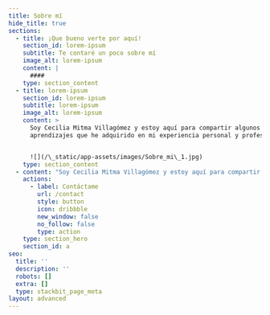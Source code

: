 ```yaml
---
title: Sobre mí
hide_title: true
sections:
  - title: ¡Que bueno verte por aquí!
    section_id: lorem-ipsum
    subtitle: Te contaré un poco sobre mí
    image_alt: lorem-ipsum
    content: |
      ####
    type: section_content
  - title: lorem-ipsum
    section_id: lorem-ipsum
    subtitle: lorem-ipsum
    image_alt: lorem-ipsum
    content: >
      Soy Cecilia Mitma Villagómez y estoy aquí para compartir algunos
      aprendizajes que he adquirido en mi experiencia personal y profesional.


      ![](/\_static/app-assets/images/Sobre_mi\_1.jpg)
    type: section_content
  - content: "Soy Cecilia Mitma Villagómez y estoy aquí para compartir algunos aprendizajes que he adquirido en mi experiencia personal y profesional.\n\n![](/\\_static/app-assets/images/Sobre_mi\\_1.jpg)\n\n#### Mi profesión\n\nEstudié Ingeniería Industrial en la Universidad Nacional Mayor de San Marcos y tengo 8 años de experiencia en Planeamiento Financiero, Planeamiento Estratégico, Costos, Presupuestos, Gestión de procesos, Gestión de Proyectos y Análisis de KPI’s. Me enfoco en buscar oportunidades de mejora apoyándome en información consistente y veraz que aporte valor a la toma de decisiones y al planteamiento de estrategias.\_\nMi objetivo es contribuir con el crecimiento de negocios y el desarrollo de equipos.\n\n#### Mi historia\n\nVengo de una familia muy unida y con mucho empuje, soy de Lima pero por mis venas corre sangre sureña, ya que mi madre es arequipeña y mi padre ayacuchano. Desde muy pequeña mis padres me enseñaron que siempre podemos encontrar una mejor versión de nosotros mismos y que cualquier obstáculo se resuelve con esfuerzo y creatividad.\n\n#### Mis valores\n\nOptimismo, Perseverancia, Amor, Coherencia y Liderazgo.\n"
    actions:
      - label: Contáctame
        url: /contact
        style: button
        icon: dribbble
        new_window: false
        no_follow: false
        type: action
    type: section_hero
    section_id: a
seo:
  title: ''
  description: ''
  robots: []
  extra: []
  type: stackbit_page_meta
layout: advanced
---
```

